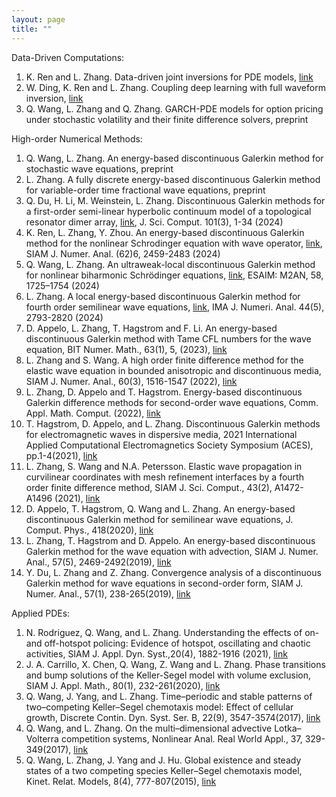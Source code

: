 ```yaml
---
layout: page
title: ""
---
```


Data-Driven Computations:
1. K. Ren and L. Zhang. Data-driven joint inversions for PDE models, [link](https://arxiv.org/abs/2210.09228)
2. W. Ding, K. Ren and L. Zhang. Coupling deep learning with full waveform inversion, [link](https://arxiv.org/abs/2203.01799)
3. Q. Wang, L. Zhang and Q. Zhang. GARCH-PDE models for option pricing under stochastic volatility and their finite difference solvers, preprint

High-order Numerical Methods:
1. Q. Wang, L. Zhang. An energy-based discontinuous Galerkin method for stochastic wave equations, preprint
2. L. Zhang. A fully discrete energy-based discontinuous Galerkin method for variable-order time fractional wave equations, preprint
3. Q. Du, H. Li, M. Weinstein, L. Zhang. Discontinuous Galerkin methods for a first-order semi-linear hyperbolic continuum model of a topological resonator dimer array, [link](https://link.springer.com/article/10.1007/s10915-024-02675-2), J. Sci. Comput. 101(3), 1-34 (2024)
4. K. Ren, L. Zhang, Y. Zhou. An energy-based discontinuous Galerkin method for the nonlinear Schrodinger equation with wave operator, [link](https://epubs.siam.org/doi/full/10.1137/23M1597496), SIAM J. Numer. Anal. (62)6, 2459-2483 (2024)
5. Q. Wang, L. Zhang. An ultraweak-local discontinuous Galerkin method for nonlinear biharmonic Schrödinger equations, [link](https://www.esaim-m2an.org/articles/m2an/pdf/2024/05/m2an230135.pdf), ESAIM: M2AN, 58, 1725–1754 (2024) 
6. L. Zhang. A local energy-based discontinuous Galerkin method for fourth order semilinear wave equations, [link](https://academic.oup.com/imajna/article/44/5/2793/7317722), IMA J. Numeri. Anal. 44(5), 2793-2820 (2024)
7. D. Appelo, L. Zhang, T. Hagstrom and F. Li. An energy-based discontinuous Galerkin method with Tame CFL numbers for the wave equation, BIT Numer. Math., 63(1), 5, (2023), [link](https://link.springer.com/article/10.1007/s10543-023-00954-2)
8. L. Zhang and S. Wang. A high order finite difference method for the elastic wave equation in bounded anisotropic and discontinuous media, SIAM J. Numer. Anal., 60(3), 1516-1547 (2022), [link](https://epubs.siam.org/doi/10.1137/21M1422586)
9. L. Zhang, D. Appelo and T. Hagstrom. Energy-based discontinuous Galerkin difference methods for second-order wave equations, Comm. Appl. Math. Comput. (2022), [link](https://doi.org/10.1007/s42967-021-00149-y)
10. T. Hagstrom, D. Appelo, and L. Zhang. Discontinuous Galerkin methods for electromagnetic waves in dispersive media, 2021 International Applied Computational Electromagnetics Society Symposium (ACES), pp.1-4(2021), [link](https://ieeexplore.ieee.org/document/9528750)
11. L. Zhang, S. Wang and N.A. Petersson. Elastic wave propagation in curvilinear coordinates with mesh refinement interfaces by a fourth order finite difference method, SIAM J. Sci. Comput., 43(2), A1472-A1496 (2021), [link](https://epubs.siam.org/doi/abs/10.1137/20M1339702?journalCode=sjoce3)
12. D. Appelo, T. Hagstrom, Q. Wang and L. Zhang. An energy-based discontinuous Galerkin method for semilinear wave equations, J. Comput. Phys., 418(2020), [link](https://www.sciencedirect.com/science/article/pii/S002199912030382X?via%3Dihub)
13. L. Zhang, T. Hagstrom and D. Appelo. An energy-based discontinuous Galerkin method for the wave equation with advection, SIAM J. Numer. Anal., 57(5), 2469-2492(2019), [link](https://epubs.siam.org/doi/abs/10.1137/19M1242720)
14. Y. Du, L. Zhang and Z. Zhang. Convergence analysis of a discontinuous Galerkin method for wave equations in second-order form, SIAM J. Numer. Anal., 57(1), 238-265(2019), [link](https://epubs.siam.org/doi/abs/10.1137/18M1190495)

Applied PDEs:
1. N. Rodriguez, Q. Wang, and L. Zhang. Understanding the effects of on- and off-hotspot policing: Evidence of hotspot, oscillating and chaotic activities, SIAM J. Appl. Dyn. Syst.,20(4), 1882-1916 (2021), [link](https://epubs.siam.org/doi/abs/10.1137/20M1359572)
2. J. A. Carrillo, X. Chen, Q. Wang, Z. Wang and L. Zhang. Phase transitions and bump solutions of the Keller-Segel model with volume exclusion, SIAM J. Appl. Math., 80(1), 232-261(2020), [link](https://epubs.siam.org/doi/abs/10.1137/19M125827X)
3. Q. Wang, J. Yang, and L. Zhang. Time–periodic and stable patterns of two–competing Keller–Segel chemotaxis model: Effect of cellular growth, Discrete Contin. Dyn. Syst. Ser. B, 22(9), 3547-3574(2017), [link](http://www.aimsciences.org/journals/displayArticlesnew.jsp?paperID=14353)
4. Q. Wang, and L. Zhang. On the multi–dimensional advective Lotka–Volterra competition systems, Nonlinear Anal. Real World Appl., 37, 329-349(2017), [link](https://www.sciencedirect.com/science/article/pii/S1468121817300342)
5. Q. Wang, L. Zhang, J. Yang and J. Hu. Global existence and steady states of a two competing species Keller–Segel chemotaxis model, Kinet. Relat. Models, 8(4), 777-807(2015), [link](http://www.aimsciences.org/article/doi/10.3934/krm.2015.8.777)

